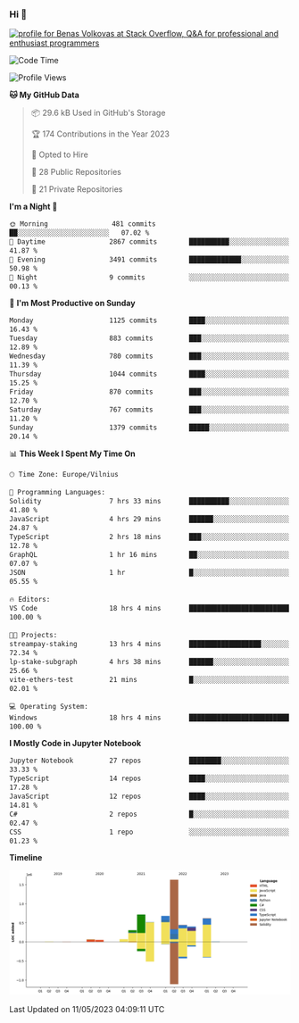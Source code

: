 ### Hi 👋
<a href="https://stackoverflow.com/users/14954249/benas-volkovas"><img src="https://stackoverflow.com/users/flair/14954249.png?theme=dark" width="208" height="58" alt="profile for Benas Volkovas at Stack Overflow, Q&amp;A for professional and enthusiast programmers" title="profile for Benas Volkovas at Stack Overflow, Q&amp;A for professional and enthusiast programmers"></a>

<!--START_SECTION:waka-->
![Code Time](http://img.shields.io/badge/Code%20Time-1%2C443%20hrs%2023%20mins-blue)

![Profile Views](http://img.shields.io/badge/Profile%20Views-0-blue)

**🐱 My GitHub Data** 

> 📦 29.6 kB Used in GitHub's Storage 
 > 
> 🏆 174 Contributions in the Year 2023
 > 
> 💼 Opted to Hire
 > 
> 📜 28 Public Repositories 
 > 
> 🔑 21 Private Repositories 
 > 
**I'm a Night 🦉** 

```text
🌞 Morning                481 commits         ██░░░░░░░░░░░░░░░░░░░░░░░   07.02 % 
🌆 Daytime                2867 commits        ██████████░░░░░░░░░░░░░░░   41.87 % 
🌃 Evening                3491 commits        █████████████░░░░░░░░░░░░   50.98 % 
🌙 Night                  9 commits           ░░░░░░░░░░░░░░░░░░░░░░░░░   00.13 % 
```
📅 **I'm Most Productive on Sunday** 

```text
Monday                   1125 commits        ████░░░░░░░░░░░░░░░░░░░░░   16.43 % 
Tuesday                  883 commits         ███░░░░░░░░░░░░░░░░░░░░░░   12.89 % 
Wednesday                780 commits         ███░░░░░░░░░░░░░░░░░░░░░░   11.39 % 
Thursday                 1044 commits        ████░░░░░░░░░░░░░░░░░░░░░   15.25 % 
Friday                   870 commits         ███░░░░░░░░░░░░░░░░░░░░░░   12.70 % 
Saturday                 767 commits         ███░░░░░░░░░░░░░░░░░░░░░░   11.20 % 
Sunday                   1379 commits        █████░░░░░░░░░░░░░░░░░░░░   20.14 % 
```


📊 **This Week I Spent My Time On** 

```text
🕑︎ Time Zone: Europe/Vilnius

💬 Programming Languages: 
Solidity                 7 hrs 33 mins       ██████████░░░░░░░░░░░░░░░   41.80 % 
JavaScript               4 hrs 29 mins       ██████░░░░░░░░░░░░░░░░░░░   24.87 % 
TypeScript               2 hrs 18 mins       ███░░░░░░░░░░░░░░░░░░░░░░   12.78 % 
GraphQL                  1 hr 16 mins        ██░░░░░░░░░░░░░░░░░░░░░░░   07.07 % 
JSON                     1 hr                █░░░░░░░░░░░░░░░░░░░░░░░░   05.55 % 

🔥 Editors: 
VS Code                  18 hrs 4 mins       █████████████████████████   100.00 % 

🐱‍💻 Projects: 
streampay-staking        13 hrs 4 mins       ██████████████████░░░░░░░   72.34 % 
lp-stake-subgraph        4 hrs 38 mins       ██████░░░░░░░░░░░░░░░░░░░   25.66 % 
vite-ethers-test         21 mins             █░░░░░░░░░░░░░░░░░░░░░░░░   02.01 % 

💻 Operating System: 
Windows                  18 hrs 4 mins       █████████████████████████   100.00 % 
```

**I Mostly Code in Jupyter Notebook** 

```text
Jupyter Notebook         27 repos            ████████░░░░░░░░░░░░░░░░░   33.33 % 
TypeScript               14 repos            ████░░░░░░░░░░░░░░░░░░░░░   17.28 % 
JavaScript               12 repos            ████░░░░░░░░░░░░░░░░░░░░░   14.81 % 
C#                       2 repos             █░░░░░░░░░░░░░░░░░░░░░░░░   02.47 % 
CSS                      1 repo              ░░░░░░░░░░░░░░░░░░░░░░░░░   01.23 % 
```



**Timeline**

![Lines of Code chart](https://raw.githubusercontent.com/BenasVolkovas/BenasVolkovas/main/assets/bar_graph.png)


 Last Updated on 11/05/2023 04:09:11 UTC
<!--END_SECTION:waka-->
